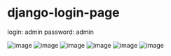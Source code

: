 # django-login-page

login: admin
password: admin

![image](https://github.com/Exile10mg/login2023/assets/109217679/cb6e568f-3225-43ae-b80b-1694deb52212)
![image](https://github.com/Exile10mg/login2023/assets/109217679/f4fd0b48-db36-4d33-b10e-244e220aa1ae)
![image](https://github.com/Exile10mg/login2023/assets/109217679/62a7e857-027b-4fc4-b75a-ff9a6d5b9106)
![image](https://github.com/Exile10mg/login2023/assets/109217679/f3b78a07-1fd5-404c-8ae6-d07ce63bc9c2)
![image](https://github.com/Exile10mg/login2023/assets/109217679/c873839a-3d29-49a1-8a37-e8ed1575902e)
![image](https://github.com/Exile10mg/login2023/assets/109217679/6fd08354-b6d2-42ad-9d0d-9752dc8ebc58)




